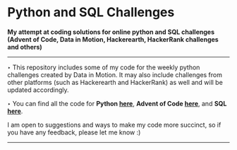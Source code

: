 # Python and SQL Challenges
**My attempt at coding solutions for online python and SQL challenges (Advent of Code, Data in Motion, Hackerearth, HackerRank challenges and others)**

---

‣ This repository includes some of my code for the weekly python challenges created by Data in Motion. It may also include challenges from other platforms (such as Hackerearth and HackerRank) as well and will be updated accordingly. 

‣ You can find all the code for **Python [here](https://github.com/V-Mayya/DataInMotion_PythonChallenges/blob/main/challenge_code.py)**, **Advent of Code [here](https://github.com/V-Mayya/Python-SQLChallenges/blob/main/Advent%20of%20Code%202023/my_solutions.py)**, and **SQL [here](https://github.com/V-Mayya/Python-SQLChallenges/blob/main/challenge_code.sql)**. 

I am open to suggestions and ways to make my code more succinct, so if you have any feedback, please let me know :)

---
